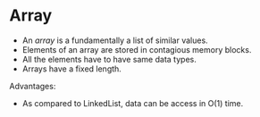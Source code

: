 # Array

- An _array_ is a fundamentally a list of similar values.
- Elements of an array are stored in contagious memory blocks.
- All the elements have to have same data types. 
- Arrays have a fixed length.


Advantages:

- As compared to LinkedList, data can be access in O(1) time.
